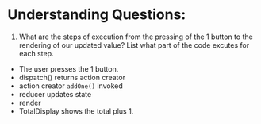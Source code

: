 # Understanding Questions:
1. What are the steps of execution from the pressing of the 1 button to the rendering of our updated value? List what part of the code excutes for each step.
* The user presses the 1 button.
* dispatch() returns action creator
* action creator `addOne()` invoked
* reducer updates state
* render
* TotalDisplay shows the total plus 1.
